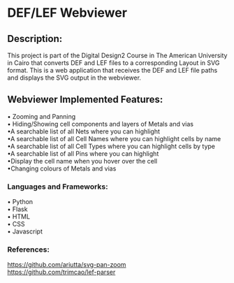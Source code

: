# DEF/LEF Webviewer

## Description:<br/>
This project is part of the Digital Design2 Course in The American University in Cairo that converts DEF and LEF files to a corresponding Layout in SVG format.
This is a web application that receives the DEF and LEF file paths and displays the SVG output in the webviewer. 

## Webviewer Implemented Features: <br/>
• Zooming and Panning<br/>
• Hiding/Showing cell components and layers of Metals and vias<br/>
•A searchable list of all Nets where you can highlight<br/>
•A searchable list of all Cell Names where you can highlight cells by name <br/>
•A searchable list of all Cell Types where you can highlight cells by type <br/>
•A searchable list of all Pins where you can highlight<br/>
•Display the cell name when you hover over the cell<br/>
•Changing colours of Metals and vias<br/>

### Languages and Frameworks:<br/>
• Python<br/>
• Flask<br/>
• HTML<br/>
• CSS<br/>
• Javascript<br/>

### References:<br/>
https://github.com/ariutta/svg-pan-zoom<br/>
https://github.com/trimcao/lef-parser
